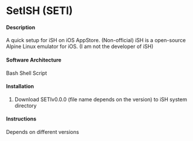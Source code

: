 # SetISH (SETI)
#### Description

A quick setup for iSH on iOS AppStore. (Non-official)
iSH is a open-source Alpine Linux emulator for iOS. (I am not the developer of iSH)

#### Software Architecture

Bash Shell Script

#### Installation

1.  Download SETIv0.0.0 (file name depends on the version) to iSH system directory

#### Instructions

Depends on different versions
